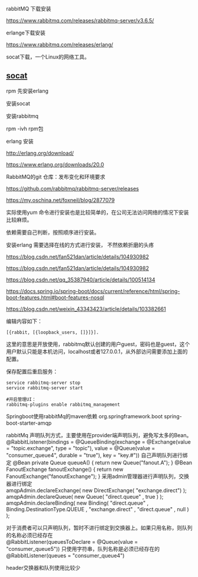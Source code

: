 

rabbitMQ 下载安装

https://www.rabbitmq.com/releases/rabbitmq-server/v3.6.5/

erlange下载安装

https://www.rabbitmq.com/releases/erlang/

socat下载，一个Linux的网络工具。

## [socat](http://repo.iotti.biz/CentOS/7/x86_64/socat-1.7.3.2-5.el7.lux.x86_64.rpm)

rpm   先安装erlang

安装socat

安装rabbitmq

rpm -ivh rpm包



erlang 安装

http://erlang.org/download/

https://www.erlang.org/downloads/20.0

RabbitMQ的git 仓库：发布变化和环境要求

https://github.com/rabbitmq/rabbitmq-server/releases



https://my.oschina.net/foxneil/blog/2877079

实际使用yum 命令进行安装也是比较简单的，在公司无法访问网络的情况下安装比较麻烦。

依赖需要自己判断，按照顺序进行安装。



安装erlang 需要选择在线的方式进行安装， 不然依赖折磨的头疼

https://blog.csdn.net/fan521dan/article/details/104930982

https://blog.csdn.net/fan521dan/article/details/104930982

https://blog.csdn.net/qq_35387940/article/details/100514134

https://docs.spring.io/spring-boot/docs/current/reference/html/spring-boot-features.html#boot-features-nosql

https://blog.csdn.net/weixin_43343423/article/details/103382661





编辑内容如下：

```
[{rabbit, [{loopback_users, []}]}].
```

这里的意思是开放使用，rabbitmq默认创建的用户guest，密码也是guest，这个用户默认只能是本机访问，localhost或者127.0.0.1，从外部访问需要添加上面的配置。

保存配置后重启服务：

```
service rabbitmq-server stop
service rabbitmq-server start
```

```
#开启管理UI：
rabbitmq-plugins enable rabbitmq_management
```

Springboot使用rabbitMq的maven依赖
<dependency>
			<groupId>org.springframework.boot</groupId>
			<artifactId>spring-boot-starter-amqp</artifactId>
		</dependency>

rabbitMq 声明队列方式，主要使用在provider端声明队列，避免写太多的Bean。
@RabbitListener(bindings = @QueueBinding(exchange =
    @Exchange(value = "topic.exchange", type = "topic"),
            value = @Queue(value = "consumer_queue4", durable = "true"), key = "key.#"))
自己声明队列进行绑定
@Bean
    private Queue queueA() {
        return new Queue("fanout.A");
    } 
@Bean
        FanoutExchange fanoutExchange() {
            return new FanoutExchange("fanoutExchange");
        } 
 采用admin管理器进行声明队列，交换器进行绑定                 
 amqpAdmin.declareExchange( new DirectExchange( "exchange.direct") );           
 amqpAdmin.declareQueue( new Queue( "direct.queue" , true ) );
 amqpAdmin.declareBinding( new Binding( "direct.queue" , Binding.DestinationType.QUEUE , "exchange.direct" , "direct.queue" , null ) );
 
 对于消费者可以只声明队列，暂时不进行绑定到交换器上。如果只用名称，则队列的名称必须已经存在           
 @RabbitListener(queuesToDeclare = @Queue(value = "consumer_queue5"))
 只使用字符串，队列名称是必须已经存在的
  @RabbitListener(queues = "consumer_queue4")
 
 
 header交换器和队列使用比较少
 





